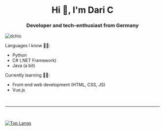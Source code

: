 <h1 align="center">Hi 👋, I'm Dari C</h1>
<h3 align="center">Developer and tech-enthusiast from Germany</h3>

<p align="left"> <img src="https://komarev.com/ghpvc/?username=dchio" alt="dchio" /> </p>

Languages I know 👨‍💻:
- Python
- C# (.NET Framework)
- Java (a bit)

Currently learning 👨‍🎓:
- Front-end web development (HTML, CSS, JS)
- Vue.js


<br />

---

<br />

[![Top Langs](https://github-readme-stats.vercel.app/api/top-langs/?username=dchio&layout=compact)](https://github.com/dchio)

